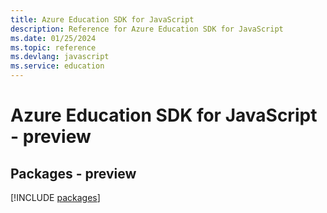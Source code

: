 ```yaml
---
title: Azure Education SDK for JavaScript
description: Reference for Azure Education SDK for JavaScript
ms.date: 01/25/2024
ms.topic: reference
ms.devlang: javascript
ms.service: education
---
```

# Azure Education SDK for JavaScript - preview
## Packages - preview
[!INCLUDE [packages](education-index.md)]